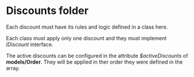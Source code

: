 # Discounts folder

Each discount must have its rules and logic defined in a class here.

Each class must apply only one discount and they must implement _IDiscount_ interface.

The active discounts can be configured in the attribute _$activeDiscounts_
of **models/Order**. They will be applied in ther order they were defined in the array.
